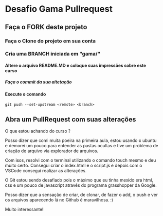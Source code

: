 # Desafio Gama Pullrequest

## Faça o FORK deste projeto

### Faça o Clone do projeto em sua conta

### Cria uma BRANCH iniciada em "gama/"

#### Altere o arquivo README.MD e coloque suas impressões sobre este curso

##### Faça o commit da sua altetação

#### Execute o comando

`git push --set-upstream <remote> <branch>`

## Abra um PullRequest com suas alterações

O que estou achando do curso ?

Posso dizer que comi muita poeira na primeira aula, estou usando o ubuntu e demorei um pouco para entender as pastas ocultas e tive um problema de criação de arquivo via explorador de arquivos.

Com isos, resolvi com o terminal utilizando o comando touch mesmo e deu muito certo. Consegui criar o index.html e o script.js e depois com o VSCode consegui realizar as alterações.

O Git estou sendo desafiado pois o máximo que eu tinha mexido era html, css e um pouco de javascript através do programa grasshopper da Google.

Posso dizer que a sensação de criar, de clonar, de fazer o add, o push e ver os arquivos aparecendo lá no Github é maravilhosa. :)

Muito interessante!
